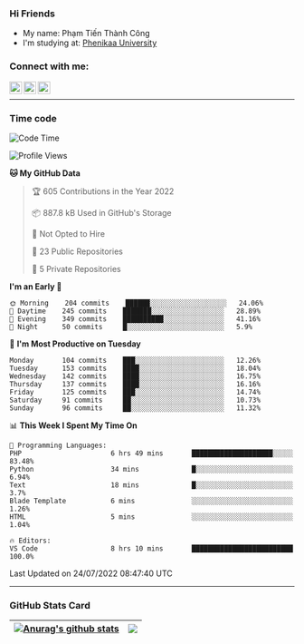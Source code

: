 ### Hi Friends

- My name: Phạm Tiến Thành Công
- I'm studying at: [Phenikaa University]


### Connect with me:
[<img align="left" alt="PhamTienThanhCong | Facebook" width="22px" src="https://upload.wikimedia.org/wikipedia/commons/thumb/1/16/Facebook-icon-1.png/640px-Facebook-icon-1.png" />][facebook]
[<img align="left" alt="PhamTienThanhCong | Zalo" width="22px" src="https://www.anphatpc.com.vn/template/anphat_2020v2/images/icon-zalo.jpg" />][zalo]
[<img align="left" alt="PhamTienThanhCong | LinkedIn" width="22px" src="https://cdn3.iconfinder.com/data/icons/inficons/512/linkedin.png" />][linkedin]

<br />

---

### Time code

<!--START_SECTION:waka-->
![Code Time](http://img.shields.io/badge/Code%20Time-477%20hrs%2029%20mins-blue)

![Profile Views](http://img.shields.io/badge/Profile%20Views-0-blue)

**🐱 My GitHub Data** 

> 🏆 605 Contributions in the Year 2022
 > 
> 📦 887.8 kB Used in GitHub's Storage 
 > 
> 🚫 Not Opted to Hire
 > 
> 📜 23 Public Repositories 
 > 
> 🔑 5 Private Repositories  
 > 
**I'm an Early 🐤** 

```text
🌞 Morning    204 commits    ██████░░░░░░░░░░░░░░░░░░░   24.06% 
🌆 Daytime    245 commits    ███████░░░░░░░░░░░░░░░░░░   28.89% 
🌃 Evening    349 commits    ██████████░░░░░░░░░░░░░░░   41.16% 
🌙 Night      50 commits     █░░░░░░░░░░░░░░░░░░░░░░░░   5.9%

```
📅 **I'm Most Productive on Tuesday** 

```text
Monday       104 commits    ███░░░░░░░░░░░░░░░░░░░░░░   12.26% 
Tuesday      153 commits    ████░░░░░░░░░░░░░░░░░░░░░   18.04% 
Wednesday    142 commits    ████░░░░░░░░░░░░░░░░░░░░░   16.75% 
Thursday     137 commits    ████░░░░░░░░░░░░░░░░░░░░░   16.16% 
Friday       125 commits    ███░░░░░░░░░░░░░░░░░░░░░░   14.74% 
Saturday     91 commits     ██░░░░░░░░░░░░░░░░░░░░░░░   10.73% 
Sunday       96 commits     ██░░░░░░░░░░░░░░░░░░░░░░░   11.32%

```


📊 **This Week I Spent My Time On** 

```text
💬 Programming Languages: 
PHP                      6 hrs 49 mins       ████████████████████░░░░░   83.48% 
Python                   34 mins             █░░░░░░░░░░░░░░░░░░░░░░░░   6.94% 
Text                     18 mins             █░░░░░░░░░░░░░░░░░░░░░░░░   3.7% 
Blade Template           6 mins              ░░░░░░░░░░░░░░░░░░░░░░░░░   1.26% 
HTML                     5 mins              ░░░░░░░░░░░░░░░░░░░░░░░░░   1.04%

🔥 Editors: 
VS Code                  8 hrs 10 mins       █████████████████████████   100.0%

```


 Last Updated on 24/07/2022 08:47:40 UTC
<!--END_SECTION:waka-->

---

### GitHub Stats Card

| <a href="https://github.com/phamtienthanhcong"><img align="center" src="https://github-readme-stats.vercel.app/api?username=PhamTienThanhCong&show_icons=true&include_all_commits=true&theme=buefy&hide_border=true&theme=ocean_dark" alt="Anurag's github stats" /></a> | <a href="https://github.com/phamtienthanhcong"><img align="center" src="https://github-readme-stats.vercel.app/api/top-langs/?username=PhamTienThanhCong&layout=compact&theme=buefy&hide_border=true&theme=ocean_dark" /></a> |
| ------------- | ------------- |

[Phenikaa University]: https://phenikaa-uni.edu.vn/vi
[facebook]: https://www.facebook.com/phamtienthanhcong
[linkedin]: https://linkedin.com/in/phamtienthanhcong
[zalo]: https://zalo.me/0396396332
[tiktok]: https://www.tiktok.com/@phamtienthanhcong
[web]: https://github.com/PhamTienThanhCong/web_dev
[min project]: https://github.com/PhamTienThanhCong/Project-Of-Web
[c and cpp]: https://github.com/PhamTienThanhCong/Code_C_and_Cpro
[python]: https://github.com/PhamTienThanhCong/Python_beginer
